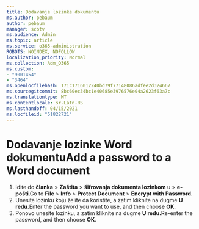 ```yaml
---
title: Dodavanje lozinke dokumentu
ms.author: pebaum
author: pebaum
manager: scotv
ms.audience: Admin
ms.topic: article
ms.service: o365-administration
ROBOTS: NOINDEX, NOFOLLOW
localization_priority: Normal
ms.collection: Adm_O365
ms.custom:
- "9001454"
- "3464"
ms.openlocfilehash: 171c1716012240bd79f77148086adfee2d324667
ms.sourcegitcommit: 8bc60ec34bc1e40685e3976576e04a2623f63a7c
ms.translationtype: MT
ms.contentlocale: sr-Latn-RS
ms.lasthandoff: 04/15/2021
ms.locfileid: "51822721"
---
```

# <a name="add-a-password-to-a-word-document"></a><span data-ttu-id="e6f1f-102">Dodavanje lozinke Word dokumentu</span><span class="sxs-lookup"><span data-stu-id="e6f1f-102">Add a password to a Word document</span></span>

1. <span data-ttu-id="e6f1f-103">Idite do **članka**  >  **Zaštita**  >  **šifrovanja dokumenta lozinkom** u  >  **e-pošti**.</span><span class="sxs-lookup"><span data-stu-id="e6f1f-103">Go to **File** > **Info** > **Protect Document** > **Encrypt with Password**.</span></span>
2. <span data-ttu-id="e6f1f-104">Unesite lozinku koju želite da koristite, a zatim kliknite na dugme **U redu.**</span><span class="sxs-lookup"><span data-stu-id="e6f1f-104">Enter the password you want to use, and then choose **OK**.</span></span>
3. <span data-ttu-id="e6f1f-105">Ponovo unesite lozinku, a zatim kliknite na dugme **U redu.**</span><span class="sxs-lookup"><span data-stu-id="e6f1f-105">Re-enter the password, and then choose **OK**.</span></span>